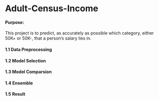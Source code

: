 # Adult-Census-Income

#### Purpose:

  This project is to predict, as accurately as possible which category, either 50K+ or 50K-, that a person’s salary lies in. 

#### 1.1 Data Preprocessing


#### 1.2 Model Selection


#### 1.3 Model Comparsion


#### 1.4 Ensemble


#### 1.5 Result

